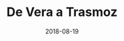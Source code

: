 ---
layout: post
category: day-by-day
date: 2018-08-19
title: De Vera a Trasmoz
image:
  thumbnail: /images/blog/thumbnails/2018-08-19-de-vera-a-trasmoz.jpg
  path: /images/blog/2018-08-19-de-vera-a-trasmoz.jpg
---